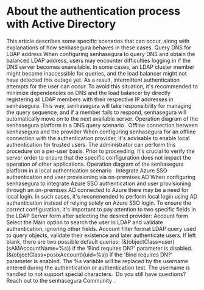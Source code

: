 # About the authentication process with Active Directory 

This article describes some specific scenarios that can occur, along with explanations of how senhasegura behaves in these cases.
Query DNS for LDAP address
When configuring senhasegura to query DNS and obtain the balanced LDAP address, users may encounter difficulties logging in if the DNS server becomes unavailable. In some cases, an LDAP cluster member might become inaccessible for queries, and the load balancer might not have detected this outage yet. As a result, intermittent authentication attempts for the user can occur.
To avoid this situation, it's recommended to minimize dependencies on DNS and the load balancer by directly registering all LDAP members with their respective IP addresses in senhasegura. This way, senhasegura will take responsibility for managing the query sequence, and if a member fails to respond, senhasegura will automatically move on to the next available server.
Operation diagram of the senhasegura platform in a DNS query scenario
 
Offline connection between senhasegura and the provider
When configuring senhasegura for an offline connection with the authentication provider, it's advisable to enable local authentication for trusted users. The administrator can perform this procedure on a per-user basis. Prior to proceeding, it's crucial to verify the server order to ensure that the specific configuration does not impact the operation of other applications.
Operation diagram of the senhasegura platform in a local authentication scenario
 
Integrate Azure SSO authentication and user provisioning via on-premises AD
When configuring senhasegura to integrate Azure SSO authentication and user provisioning through an on-premises AD connected to Azure there may be a need for local login. In such cases, it's recommended to perform local login using AD authentication instead of relying solely on Azure SSO login. To ensure the correct configuration, it's important to pay attention to two specific fields in the LDAP Server form after selecting the desired provider:
Account form
Select the 
Main
 option to search the user in LDAP and validate authentication, ignoring other fields.
Account filter format
LDAP query used to query objects, validate their existence and later authenticate users.
If left blank, there are two possible default queries:
(&(objectClass=user)(sAMAccountName=%s))
 if the 'Bind requires DN?' parameter is disabled.
(&(objectClass=posixAccount)(uid=%s))
 if the 'Bind requires DN?' parameter is enabled.
The %s variable will be replaced by the username entered during the authentication or authentication test. The username is handled to not support special characters.
 Do you still have questions? Reach out to the 
senhasegura Community
.